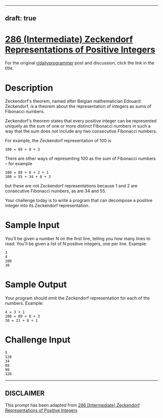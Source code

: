 ---
draft: true
----

# [286 (Intermediate) Zeckendorf Representations of Positive Integers](https://www.reddit.com/r/dailyprogrammer/comments/55zdxx/20161005_challenge_286_intermediate_zeckendorf/)

For the original [r/dailyprogrammer](https://www.reddit.com/r/dailyprogrammer/) post and discussion, click the link in the title.

# Description
Zeckendorf's theorem, named after Belgian mathematician Edouard Zeckendorf, is a theorem about the representation of integers as sums of Fibonacci numbers.

Zeckendorf's theorem states that every positive integer can be represented uniquely as the sum of one or more distinct Fibonacci numbers in such a way that the sum does not include any two consecutive Fibonacci numbers. 

For example, the Zeckendorf representation of 100 is


```
100 = 89 + 8 + 3
```
There are other ways of representing 100 as the sum of Fibonacci numbers – for example


```
100 = 89 + 8 + 2 + 1
100 = 55 + 34 + 8 + 3
```
but these are not Zeckendorf representations because 1 and 2 are consecutive Fibonacci numbers, as are 34 and 55.

Your challenge today is to write a program that can decompose a positive integer into its Zeckendorf representation.

# Sample Input
You'll be given a number N on the first line, telling you how many lines to read. You'll be given a list of N positive integers, one per line. Example:


```
3
4
100
30
```
# Sample Output
Your program should emit the Zeckendorf representation for each of the numbers. Example:


```
4 = 3 + 1
100 = 89 + 8 + 3 
30 = 21 + 8 + 1
```
# Challenge Input

```
5
120
34
88
90
320
```

----
## **DISCLAIMER**
This prompt has been adapted from [286 [Intermediate] Zeckendorf Representations of Positive Integers](https://www.reddit.com/r/dailyprogrammer/comments/55zdxx/20161005_challenge_286_intermediate_zeckendorf/
)
